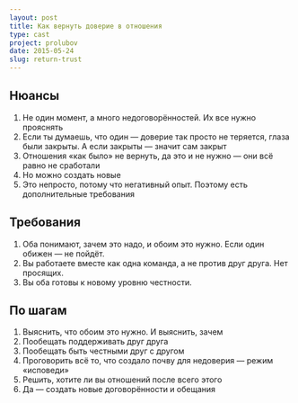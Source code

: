 ```yaml
---
layout: post
title: Как вернуть доверие в отношения
type: cast
project: prolubov
date: 2015-05-24
slug: return-trust
---
```


## Нюансы

1. Не один момент, а много недоговорённостей. Их все нужно прояснять
2. Если ты думаешь, что один — доверие так просто не теряется, глаза были закрыты. А если закрыты — значит сам закрыт
3. Отношения «как было» не вернуть, да это и не нужно — они всё равно не сработали
4. Но можно создать новые
5. Это непросто, потому что негативный опыт. Поэтому есть дополнительные требования

## Требования

1. Оба понимают, зачем это надо, и обоим это нужно. Если один обижен — не пойдёт.
2. Вы работаете вместе как одна команда, а не против друг друга. Нет просящих.
3. Вы оба готовы к новому уровню честности.

## По шагам

1. Выяснить, что обоим это нужно. И выяснить, зачем
2. Пообещать поддерживать друг друга
3. Пообещать быть честными друг с другом
4. Проговорить всё то, что создало почву для недоверия — режим «исповеди»
5. Решить, хотите ли вы отношений после всего этого
6. Да — создать новые договорённости и обещания

